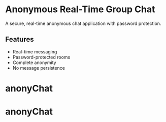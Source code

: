 # Anonymous Real-Time Group Chat
A secure, real-time anonymous chat application with password protection.

## Features
- Real-time messaging
- Password-protected rooms
- Complete anonymity
- No message persistence
# anonyChat
# anonyChat

